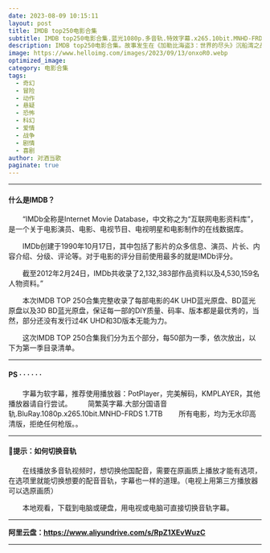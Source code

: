 ```yaml
---
date: 2023-08-09 10:15:11
layout: post
title: IMDB top250电影合集
subtitle: IMDB top250电影合集.蓝光1080p.多音轨.特效字幕.x265.10bit.MNHD-FRDS
description: IMDB top250电影合集。故事发生在《加勒比海盗3：世界的尽头》沉船湾之战20年后。 男孩亨利随英国海军出航寻找被聚魂棺诅咒的父亲“深海阎王”威尔·特纳，却在百慕大三角遭遇被解封的亡灵萨拉查船长......
image: https://www.helloimg.com/images/2023/09/13/onxoR0.webp
optimized_image: 
category: 电影合集
tags:
  - 奇幻
  - 冒险
  - 动作
  - 悬疑
  - 恐怖
  - 科幻
  - 爱情
  - 战争
  - 剧情
  - 喜剧
author: 对酒当歌
paginate: true
---
```


---

#### 什么是IMDB？

　　“IMDb全称是Internet Movie Database，中文称之为“互联网电影资料库”，是一个关于电影演员、电影、电视节目、电视明星和电影制作的在线数据库。

　　IMDb创建于1990年10月17日，其中包括了影片的众多信息、演员、片长、内容介绍、分级、评论等。对于电影的评分目前使用最多的就是IMDb评分。

　　截至2012年2月24日，IMDb共收录了2,132,383部作品资料以及4,530,159名人物资料。”


　　本次IMDB TOP 250合集完整收录了每部电影的4K UHD蓝光原盘、BD蓝光原盘以及3D BD蓝光原盘，保证每一部的DIY质量、码率、版本都是最优秀的，当然，部分还没有发行过4K UHD和3D版本无能为力。

　　这次IMDB TOP 250合集我们分为五个部分，每50部为一季，依次放出，以下为第一季目录清单。

---

#### PS · · · · · ·

　　字幕为软字幕，推荐使用播放器：PotPlayer，完美解码，KMPLAYER，其他播放器请自行尝试。
　　简繁英字幕.大部分国语音轨.BluRay.1080p.x265.10bit.MNHD-FRDS 1.7TB
　　所有电影，均为无水印高清版，拒绝任何枪版。。

---

#### 🔔提示：如何切换音轨

　　在线播放多音轨视频时，想切换他国配音，需要在原画质上播放才能有选项，在选项里就能切换想要的配音音轨，字幕也一样的道理。（电视上用第三方播放器可以选原画质）

　　本地观看，下载到电脑或硬盘，用电视或电脑可直接切换音轨字幕。

---

**阿里云盘：<https://www.aliyundrive.com/s/RpZ1XEvWuzC>**

---
